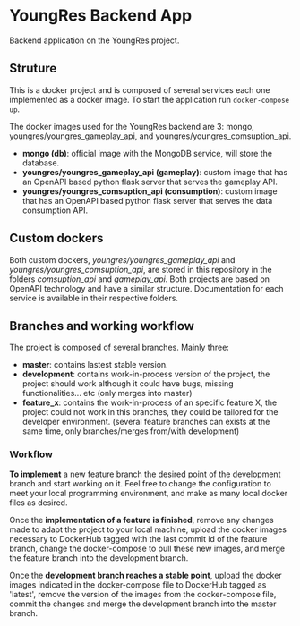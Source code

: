 # YoungRes Backend App

Backend application on the YoungRes project.

## Struture

This is a docker project and is composed of several services each one implemented as a docker image. To start the application run `docker-compose up`.

The docker images used for the YoungRes backend are 3: mongo, youngres/youngres_gameplay_api, and youngres/youngres_comsuption_api.

* **mongo (db)**: official image with the MongoDB service, will store the database.
* **youngres/youngres_gameplay_api (gameplay)**: custom image that has an OpenAPI based python flask server that serves the gameplay API.
* **youngres/youngres_comsuption_api (consumption)**: custom image that has an OpenAPI based python flask server that serves the data consumption API.

## Custom dockers

Both custom dockers, *youngres/youngres_gameplay_api* and *youngres/youngres_comsuption_api*, are stored in this repository in the folders *comsuption_api* and *gameplay_api*. Both projects are based on OpenAPI technology and have a similar structure. Documentation for each service is available in their respective folders.

## Branches and working workflow

The project is composed of several branches. Mainly three:

* **master**: contains lastest stable version.
* **development**: contains work-in-process version of the project, the project should work although it could have bugs, missing functionalities... etc (only merges into master)
* **feature_x**: contains the work-in-process of an specific feature X, the project could not work in this branches, they could be tailored for the developer environment. (several feature branches can exists at the same time, only branches/merges from/with development)

### Workflow

**To implement** a new feature branch the desired point of the development branch and start working on it. Feel free to change the configuration to meet your local programming environment, and make as many local docker files as desired.

Once the **implementation of a feature is finished**, remove any changes made to adapt the project to your local machine, upload the docker images necessary to DockerHub tagged with the last commit id of the feature branch, change the docker-compose to pull these new images, and merge the feature branch into the development branch.

Once the **development branch reaches a stable point**, upload the docker images indicated in the docker-compose file to DockerHub tagged as 'latest', remove the version of the images from the docker-compose file, commit the changes and merge the development branch into the master branch.
